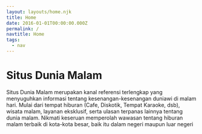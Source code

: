 ```yaml
---
layout: layouts/home.njk
title: Home
date: 2016-01-01T00:00:00.000Z
permalink: /
navtitle: Home
tags:
  - nav
--- 
```

# Situs Dunia Malam

Situs Dunia Malam merupakan kanal referensi terlengkap yang menyuguhkan informasi tentang kesenangan-kesenangan duniawi di malam hari. Mulai dari tempat hiburan (Cafe, Diskotik, Tempat Karaoke, dsb), wisata malam, layanan eksklusif, serta ulasan terpanas lainnya tentang dunia malam. Nikmati keseruan memperolah wawasan tentang hiburan malam terbaik di kota-kota besar, baik itu dalam negeri maupun luar negeri